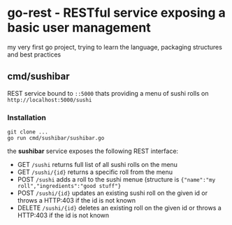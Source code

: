 
# go-rest - RESTful service exposing a basic user management

my very first go project, trying to learn the language, packaging structures and best practices



## cmd/sushibar
REST service bound to `::5000` thats providing a menu of sushi rolls on `http://localhost:5000/sushi`

### Installation
```
git clone ...
go run cmd/sushibar/sushibar.go 
```

the **sushibar** service exposes the following REST interface:
* GET `/sushi` returns full list of all sushi rolls on the menu
* GET `/sushi/{id}` returns a specific roll from the menu
* POST `/sushi` adds a roll to the sushi menue (structure is `{"name":"my roll","ingredients":"good stuff"}`
* POST `/sushi/{id}` updates an existing sushi roll on the given id or throws a HTTP:403 if the id is not known
* DELETE `/sushi/{id}` deletes an existing roll on the given id or throws a HTTP:403 if the id is not known


